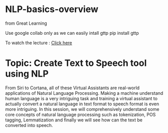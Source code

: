 # NLP-basics-overview
from Great Learning

Use google collab only 
as  we can easily intall gttp
pip install gttp


To watch the lecture : <a href="https://www.youtube.com/watch?v=xVpp1NBU-K8&feature=youtu.be"> Click here </a>

# Topic: Create Text to Speech tool using NLP




From Siri to Cortana, all of these Virtual Assistants are real-world applications of Natural Language Processing. Making a machine understand human language is a very intriguing task and training a virtual assistant to actually convert a natural language in text format to speech format is even more intriguing. In this session, we will comprehensively understand some core concepts of natural language processing such as tokenization, POS tagging, Lemmatization and finally we will see how can the text be converted into speech.

